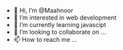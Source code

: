 - 👋 Hi, I’m @Maahnoor
- 👀 I’m interested in web development
- 🌱 I’m currently learning javascipt
- 💞️ I’m looking to collaborate on ...
- 📫 How to reach me ...

<!---
Maahnoor/Maahnoor is a ✨ special ✨ repository because its `README.md` (this file) appears on your GitHub profile.
You can click the Preview link to take a look at your changes.
--->
